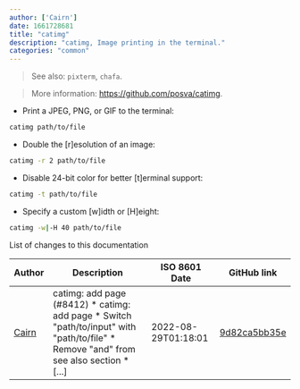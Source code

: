 ```yaml
---
author: ['Cairn']
date: 1661728681
title: "catimg"
description: "catimg, Image printing in the terminal."
categories: "common"
---
```

> See also: `pixterm`, `chafa`.

> More information: <https://github.com/posva/catimg>.

- Print a JPEG, PNG, or GIF to the terminal:

```bash
catimg path/to/file
```

- Double the [r]esolution of an image:

```bash
catimg -r 2 path/to/file
```

- Disable 24-bit color for better [t]erminal support:

```bash
catimg -t path/to/file
```

- Specify a custom [w]idth or [H]eight:

```bash
catimg -w|-H 40 path/to/file
```
List of changes to this documentation


Author | Description | ISO 8601 Date | GitHub link
------|-----|-----|-----
[Cairn](mailto:cairn@pm.me) | catimg: add page (#8412) * catimg: add page * Switch "path/to/input" with "path/to/file" * Remove "and" from see also section * [...] | 2022-08-29T01:18:01 | [9d82ca5bb35e](https://github.com/tldr-pages/tldr/commit/9d82ca5bb35e87fc8351c0ed797a0a8610aaf89c)

